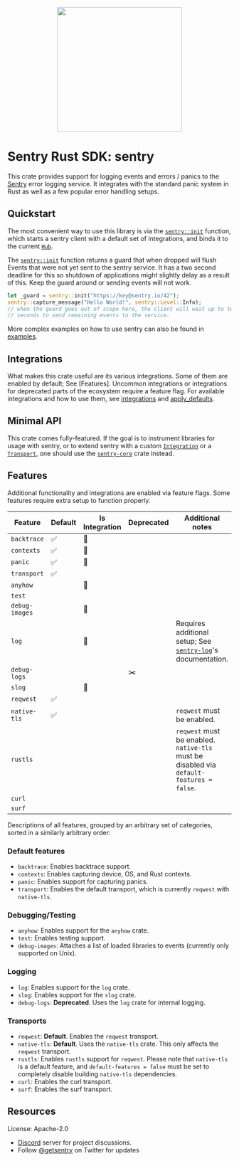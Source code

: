 <p align="center">
    <a href="https://sentry.io" target="_blank" align="center">
        <img src="https://sentry-brand.storage.googleapis.com/sentry-logo-black.png" width="280">
    </a>
</p>

# Sentry Rust SDK: sentry

This crate provides support for logging events and errors / panics to the
[Sentry] error logging service. It integrates with the standard panic
system in Rust as well as a few popular error handling setups.

[Sentry]: https://sentry.io/

## Quickstart

The most convenient way to use this library is via the [`sentry::init`] function,
which starts a sentry client with a default set of integrations, and binds
it to the current [`Hub`].

The [`sentry::init`] function returns a guard that when dropped will flush Events that were not
yet sent to the sentry service. It has a two second deadline for this so shutdown of
applications might slightly delay as a result of this. Keep the guard around or sending events
will not work.

```rust
let _guard = sentry::init("https://key@sentry.io/42");
sentry::capture_message("Hello World!", sentry::Level::Info);
// when the guard goes out of scope here, the client will wait up to two
// seconds to send remaining events to the service.
```

More complex examples on how to use sentry can also be found in [examples].

[`sentry::init`]: https://docs.rs/sentry/0.21.0/sentry/fn.init.html
[`Hub`]: https://docs.rs/sentry/0.21.0/sentry/struct.Hub.html
[examples]: https://github.com/getsentry/sentry-rust/tree/master/sentry/examples

## Integrations

What makes this crate useful are its various integrations. Some of them are enabled by 
default; See [Features]. Uncommon integrations or integrations for deprecated parts of 
the ecosystem require a feature flag. For available integrations and how to use them, see
[integrations](https://docs.rs/sentry/0.21.0/sentry/integrations/index.html) and
[apply_defaults](https://docs.rs/sentry/0.21.0/sentry/fn.apply_defaults.html). 

## Minimal API

This crate comes fully-featured. If the goal is to instrument libraries for usage
with sentry, or to extend sentry with a custom [`Integration`] or a [`Transport`],
one should use the [`sentry-core`] crate instead.

[`Integration`]: https://docs.rs/sentry/0.21.0/sentry/trait.Integration.html
[`Transport`]: https://docs.rs/sentry/0.21.0/sentry/trait.Transport.html
[`sentry-core`]: https://crates.io/crates/sentry-core

## Features

Additional functionality and integrations are enabled via feature flags. Some features require
extra setup to function properly. 

| Feature | Default | Is Integration | Deprecated | Additional notes |
| --- | --- | --- | --- | --- |
| `backtrace` | ✅ | 🔌 | | |
| `contexts` | ✅ | 🔌 | | |
| `panic` | ✅ | 🔌 | | |
| `transport` | ✅ | | | |
| `anyhow` | | 🔌 | | |
| `test` | | | | |
| `debug-images` | | 🔌 | | |
| `log` | | 🔌 |  |Requires additional setup; See [`sentry-log`]'s documentation. |
| `debug-logs` | | | ✂️ | | Requires additional setup; See [`sentry-log`]'s documentation. |
| `slog` | | 🔌 | | | Requires additional setup; See [`sentry-slog`]'s documentation. |
| `reqwest` | ✅ | | | |
| `native-tls` | ✅ | | | `reqwest` must be enabled. | |
| `rustls` | | | | `reqwest` must be enabled. `native-tls` must be disabled via `default-features = false`. | |
| `curl` | | | | |
| `surf` | | | | |

[`sentry-log`]: https://docs.rs/sentry-log
[`sentry-slog`]: https://docs.rs/sentry-slog

Descriptions of all features, grouped by an arbitrary set of categories, sorted in a similarly 
arbitrary order:

### Default features
- `backtrace`: Enables backtrace support.
- `contexts`: Enables capturing device, OS, and Rust contexts.
- `panic`: Enables support for capturing panics.
- `transport`: Enables the default transport, which is currently `reqwest` with `native-tls`.

### Debugging/Testing
- `anyhow`: Enables support for the `anyhow` crate.
- `test`: Enables testing support.
- `debug-images`: Attaches a list of loaded libraries to events (currently only supported on Unix).

### Logging
- `log`: Enables support for the `log` crate.
- `slog`: Enables support for the `slog` crate.
- `debug-logs`: **Deprecated**. Uses the `log` crate for internal logging.

### Transports
- `reqwest`: **Default**. Enables the `reqwest` transport.
- `native-tls`: **Default**. Uses the `native-tls` crate. This only affects the `reqwest` transport.
- `rustls`: Enables `rustls` support for `reqwest`. Please note that `native-tls` is a default 
  feature, and `default-features = false` must be set to completely disable building `native-tls` 
  dependencies.
- `curl`: Enables the curl transport.
- `surf`: Enables the surf transport.

## Resources

License: Apache-2.0

- [Discord](https://discord.gg/ez5KZN7) server for project discussions.
- Follow [@getsentry](https://twitter.com/getsentry) on Twitter for updates
